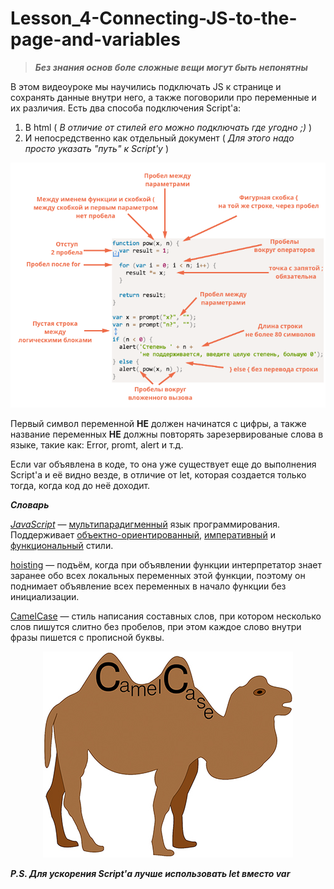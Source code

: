 # Lesson_4-Connecting-JS-to-the-page-and-variables

>_**Без знания основ боле сложные вещи могут быть непонятны**_

В этом видеоуроке мы научились подключать JS к странице и сохранять данные внутри него, а также поговорили про переменные и их различия. Есть два способа подключения Script'а:
  1) В html ( _В отличие от стилей его можно подключать где угодно ;)_ )
  2) И непосредственно как отдельный документ ( _Для этого надо просто указать "путь" к Script'у_ )
  
![_**Стилестические правила**_](/img/code-style.png)

Первый символ переменной __НЕ__ должен начинатся с цифры, а также название переменных __НЕ__ должны повторять зарезервированые слова в языке, такие как: Error, promt, alert и т.д.

Если var объявлена в коде, то она уже существует еще до выполнения Script'а и её видно везде, в отличие от let, которая создается только тогда, когда код до неё доходит.

_**Словарь**_

[_JavaScript_](https://ru.wikipedia.org/wiki/JavaScript "JavaScript это...") —  [мультипарадигменный](https://ru.wikipedia.org/wiki/%D0%9C%D1%83%D0%BB%D1%8C%D1%82%D0%B8%D0%BF%D0%B0%D1%80%D0%B0%D0%B4%D0%B8%D0%B3%D0%BC%D0%B5%D0%BD%D0%BD%D0%BE%D0%B5_%D0%BF%D1%80%D0%BE%D0%B3%D1%80%D0%B0%D0%BC%D0%BC%D0%B8%D1%80%D0%BE%D0%B2%D0%B0%D0%BD%D0%B8%D0%B5) язык программирования. Поддерживает [объектно-ориентированный](https://ru.wikipedia.org/wiki/%D0%9E%D0%B1%D1%8A%D0%B5%D0%BA%D1%82%D0%BD%D0%BE-%D0%BE%D1%80%D0%B8%D0%B5%D0%BD%D1%82%D0%B8%D1%80%D0%BE%D0%B2%D0%B0%D0%BD%D0%BD%D0%BE%D0%B5_%D0%BF%D1%80%D0%BE%D0%B3%D1%80%D0%B0%D0%BC%D0%BC%D0%B8%D1%80%D0%BE%D0%B2%D0%B0%D0%BD%D0%B8%D0%B5), [императивный](https://ru.wikipedia.org/wiki/%D0%98%D0%BC%D0%BF%D0%B5%D1%80%D0%B0%D1%82%D0%B8%D0%B2%D0%BD%D0%BE%D0%B5_%D0%BF%D1%80%D0%BE%D0%B3%D1%80%D0%B0%D0%BC%D0%BC%D0%B8%D1%80%D0%BE%D0%B2%D0%B0%D0%BD%D0%B8%D0%B5) и [функциональный](https://ru.wikipedia.org/wiki/%D0%A4%D1%83%D0%BD%D0%BA%D1%86%D0%B8%D0%BE%D0%BD%D0%B0%D0%BB%D1%8C%D0%BD%D0%BE%D0%B5_%D0%BF%D1%80%D0%BE%D0%B3%D1%80%D0%B0%D0%BC%D0%BC%D0%B8%D1%80%D0%BE%D0%B2%D0%B0%D0%BD%D0%B8%D0%B5) стили.

[hoisting](https://toster.ru/q/356177) — подъём, когда при объявлении функции интерпретатор знает заранее обо всех локальных переменных этой функции, поэтому он поднимает объявление всех переменных в начало функции без инициализации.

[CamelCase](https://ru.wikipedia.org/wiki/CamelCase "CamelCase это...") — стиль написания составных слов, при котором несколько слов пишутся слитно без пробелов, при этом каждое слово внутри фразы пишется с прописной буквы.

<p align = "center">
<img src = "/img/CamelCase.jpg">
  </p>
  
_**P.S. Для ускорения Script'а лучше использовать let вместо var**_
